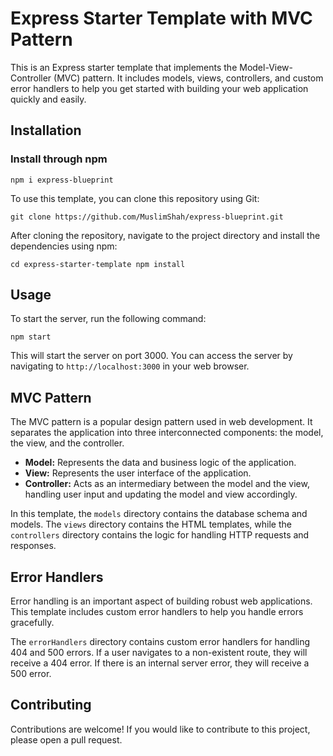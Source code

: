 
<h1>Express Starter Template with MVC Pattern</h1>
<p>This is an Express starter template that implements the Model-View-Controller (MVC) pattern. It includes models, views, controllers, and custom error handlers to help you get started with building your web application quickly and easily.</p>
  <h2>Installation</h2>
 <h3>Install through npm</h3>
 <pre><code>npm i express-blueprint</code></pre>
<p>To use this template, you can clone this repository using Git:</p>
<pre><code>git clone https://github.com/MuslimShah/express-blueprint.git</code></pre>
<p>After cloning the repository, navigate to the project directory and install the dependencies using npm:</p>
<pre><code>cd express-starter-template npm install</code></pre>
<h2>Usage</h2>
<p>To start the server, run the following command:</p>
<pre><code>npm start</code></pre>
<p>This will start the server on port 3000. You can access the server by navigating to <code>http://localhost:3000</code> in your web browser.</p>

<h2>MVC Pattern</h2>
<p>The MVC pattern is a popular design pattern used in web development. It separates the application into three interconnected components: the model, the view, and the controller.</p>
<ul>
	<li><strong>Model:</strong> Represents the data and business logic of the application.</li>
	<li><strong>View:</strong> Represents the user interface of the application.</li>
	<li><strong>Controller:</strong> Acts as an intermediary between the model and the view, handling user input and updating the model and view accordingly.</li>
</ul>
<p>In this template, the <code>models</code> directory contains the database schema and models. The <code>views</code> directory contains the HTML templates, while the <code>controllers</code> directory contains the logic for handling HTTP requests and responses.</p>

<h2>Error Handlers</h2>
<p>Error handling is an important aspect of building robust web applications. This template includes custom error handlers to help you handle errors gracefully.</p>
<p>The <code>errorHandlers</code> directory contains custom error handlers for handling 404 and 500 errors. If a user navigates to a non-existent route, they will receive a 404 error. If there is an internal server error, they will receive a 500 error.</p>

<h2>Contributing</h2>
<p>Contributions are welcome! If you would like to contribute to this project, please open a pull request.</p>


